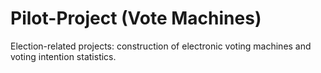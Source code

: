 # Pilot-Project (Vote Machines)
Election-related projects: construction of electronic voting machines and voting intention statistics.

